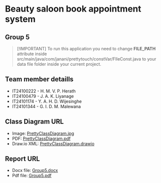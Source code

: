 
# Beauty saloon book appointment system
## Group 5

>[!IMPORTANT] To run this application you need to change **FILE_PATH** attribute inside src/main/java/com/janani/prettytouch/constVar/FIleConst.java to your data file folder inside your current project.

## Team member detaills
* IT24100222 - H. M. V. P. Herath
* IT24100479 - J. A. K. Liyanage
* IT24101174 - Y. A. H. D. Wijesinghe
* IT24101344 - G. I. D. M. Malewana

## Class Diagram URL
* Image: [PrettyClassDiagram.jpg](https://mysliit-my.sharepoint.com/my?id=%2Fpersonal%2Fit24100479%5Fmy%5Fsliit%5Flk%2FDocuments%2FOOP2025%2FPrettyClassDiagram%2Ejpg&parent=%2Fpersonal%2Fit24100479%5Fmy%5Fsliit%5Flk%2FDocuments%2FOOP2025&ga=1)
* PDF: [PrettyClassDiagram.pdf](https://mysliit-my.sharepoint.com/my?id=%2Fpersonal%2Fit24100479%5Fmy%5Fsliit%5Flk%2FDocuments%2FOOP2025%2FPrettyClassDiagram%2Epdf&parent=%2Fpersonal%2Fit24100479%5Fmy%5Fsliit%5Flk%2FDocuments%2FOOP2025&ga=1)
* Draw.io XML: [PrettyClassDiagram.drawio](https://mysliit-my.sharepoint.com/my?id=%2Fpersonal%2Fit24100479%5Fmy%5Fsliit%5Flk%2FDocuments%2FOOP2025%2FPrettyClassDiagram%2Edrawio&parent=%2Fpersonal%2Fit24100479%5Fmy%5Fsliit%5Flk%2FDocuments%2FOOP2025&ga=1)

## Report URL
* Docx file: [Group5.docx](https://mysliit-my.sharepoint.com/:w:/g/personal/it24100479_my_sliit_lk/EfbgNCW65ixLlPL-5E3qgqABCqj7181bW2I9_TI-XOHZKA?e=Nz1L5w)
* Pdf file: [Group5.pdf](https://mysliit-my.sharepoint.com/:b:/g/personal/it24100479_my_sliit_lk/EV6KvWWlcq9Kq_MFqGrg_wgBA27cboXm9zt9fG0y2UF73A?e=CTBjuL)


